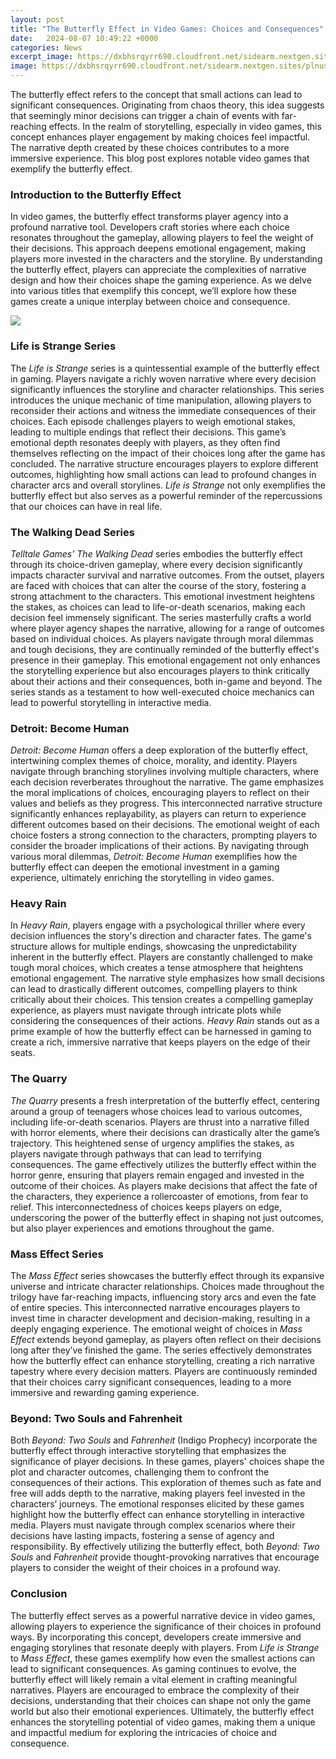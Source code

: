 ```yaml
---
layout: post
title: "The Butterfly Effect in Video Games: Choices and Consequences"
date:   2024-08-07 10:49:22 +0000
categories: News
excerpt_image: https://dxbhsrqyrr690.cloudfront.net/sidearm.nextgen.sites/plnusealions.com/images/responsive_2023/default_image.png
image: https://dxbhsrqyrr690.cloudfront.net/sidearm.nextgen.sites/plnusealions.com/images/responsive_2023/default_image.png
---
```


The butterfly effect refers to the concept that small actions can lead to significant consequences. Originating from chaos theory, this idea suggests that seemingly minor decisions can trigger a chain of events with far-reaching effects. In the realm of storytelling, especially in video games, this concept enhances player engagement by making choices feel impactful. The narrative depth created by these choices contributes to a more immersive experience. This blog post explores notable video games that exemplify the butterfly effect.
### Introduction to the Butterfly Effect
In video games, the butterfly effect transforms player agency into a profound narrative tool. Developers craft stories where each choice resonates throughout the gameplay, allowing players to feel the weight of their decisions. This approach deepens emotional engagement, making players more invested in the characters and the storyline. By understanding the butterfly effect, players can appreciate the complexities of narrative design and how their choices shape the gaming experience. As we delve into various titles that exemplify this concept, we’ll explore how these games create a unique interplay between choice and consequence.

![](https://dxbhsrqyrr690.cloudfront.net/sidearm.nextgen.sites/plnusealions.com/images/responsive_2023/default_image.png)
### Life is Strange Series
The *Life is Strange* series is a quintessential example of the butterfly effect in gaming. Players navigate a richly woven narrative where every decision significantly influences the storyline and character relationships. This series introduces the unique mechanic of time manipulation, allowing players to reconsider their actions and witness the immediate consequences of their choices. Each episode challenges players to weigh emotional stakes, leading to multiple endings that reflect their decisions. 
This game’s emotional depth resonates deeply with players, as they often find themselves reflecting on the impact of their choices long after the game has concluded. The narrative structure encourages players to explore different outcomes, highlighting how small actions can lead to profound changes in character arcs and overall storylines. *Life is Strange* not only exemplifies the butterfly effect but also serves as a powerful reminder of the repercussions that our choices can have in real life.
### The Walking Dead Series
*Telltale Games’ The Walking Dead* series embodies the butterfly effect through its choice-driven gameplay, where every decision significantly impacts character survival and narrative outcomes. From the outset, players are faced with choices that can alter the course of the story, fostering a strong attachment to the characters. This emotional investment heightens the stakes, as choices can lead to life-or-death scenarios, making each decision feel immensely significant.
The series masterfully crafts a world where player agency shapes the narrative, allowing for a range of outcomes based on individual choices. As players navigate through moral dilemmas and tough decisions, they are continually reminded of the butterfly effect's presence in their gameplay. This emotional engagement not only enhances the storytelling experience but also encourages players to think critically about their actions and their consequences, both in-game and beyond. The series stands as a testament to how well-executed choice mechanics can lead to powerful storytelling in interactive media.
### Detroit: Become Human
*Detroit: Become Human* offers a deep exploration of the butterfly effect, intertwining complex themes of choice, morality, and identity. Players navigate through branching storylines involving multiple characters, where each decision reverberates throughout the narrative. The game emphasizes the moral implications of choices, encouraging players to reflect on their values and beliefs as they progress.
This interconnected narrative structure significantly enhances replayability, as players can return to experience different outcomes based on their decisions. The emotional weight of each choice fosters a strong connection to the characters, prompting players to consider the broader implications of their actions. By navigating through various moral dilemmas, *Detroit: Become Human* exemplifies how the butterfly effect can deepen the emotional investment in a gaming experience, ultimately enriching the storytelling in video games.
### Heavy Rain
In *Heavy Rain*, players engage with a psychological thriller where every decision influences the story's direction and character fates. The game's structure allows for multiple endings, showcasing the unpredictability inherent in the butterfly effect. Players are constantly challenged to make tough moral choices, which creates a tense atmosphere that heightens emotional engagement.
The narrative style emphasizes how small decisions can lead to drastically different outcomes, compelling players to think critically about their choices. This tension creates a compelling gameplay experience, as players must navigate through intricate plots while considering the consequences of their actions. *Heavy Rain* stands out as a prime example of how the butterfly effect can be harnessed in gaming to create a rich, immersive narrative that keeps players on the edge of their seats.
### The Quarry
*The Quarry* presents a fresh interpretation of the butterfly effect, centering around a group of teenagers whose choices lead to various outcomes, including life-or-death scenarios. Players are thrust into a narrative filled with horror elements, where their decisions can drastically alter the game’s trajectory. This heightened sense of urgency amplifies the stakes, as players navigate through pathways that can lead to terrifying consequences.
The game effectively utilizes the butterfly effect within the horror genre, ensuring that players remain engaged and invested in the outcome of their choices. As players make decisions that affect the fate of the characters, they experience a rollercoaster of emotions, from fear to relief. This interconnectedness of choices keeps players on edge, underscoring the power of the butterfly effect in shaping not just outcomes, but also player experiences and emotions throughout the game.
### Mass Effect Series
The *Mass Effect* series showcases the butterfly effect through its expansive universe and intricate character relationships. Choices made throughout the trilogy have far-reaching impacts, influencing story arcs and even the fate of entire species. This interconnected narrative encourages players to invest time in character development and decision-making, resulting in a deeply engaging experience.
The emotional weight of choices in *Mass Effect* extends beyond gameplay, as players often reflect on their decisions long after they’ve finished the game. The series effectively demonstrates how the butterfly effect can enhance storytelling, creating a rich narrative tapestry where every decision matters. Players are continuously reminded that their choices carry significant consequences, leading to a more immersive and rewarding gaming experience.
### Beyond: Two Souls and Fahrenheit
Both *Beyond: Two Souls* and *Fahrenheit* (Indigo Prophecy) incorporate the butterfly effect through interactive storytelling that emphasizes the significance of player decisions. In these games, players' choices shape the plot and character outcomes, challenging them to confront the consequences of their actions. This exploration of themes such as fate and free will adds depth to the narrative, making players feel invested in the characters’ journeys.
The emotional responses elicited by these games highlight how the butterfly effect can enhance storytelling in interactive media. Players must navigate through complex scenarios where their decisions have lasting impacts, fostering a sense of agency and responsibility. By effectively utilizing the butterfly effect, both *Beyond: Two Souls* and *Fahrenheit* provide thought-provoking narratives that encourage players to consider the weight of their choices in a profound way.
### Conclusion
The butterfly effect serves as a powerful narrative device in video games, allowing players to experience the significance of their choices in profound ways. By incorporating this concept, developers create immersive and engaging storylines that resonate deeply with players. From *Life is Strange* to *Mass Effect*, these games exemplify how even the smallest actions can lead to significant consequences.
As gaming continues to evolve, the butterfly effect will likely remain a vital element in crafting meaningful narratives. Players are encouraged to embrace the complexity of their decisions, understanding that their choices can shape not only the game world but also their emotional experiences. Ultimately, the butterfly effect enhances the storytelling potential of video games, making them a unique and impactful medium for exploring the intricacies of choice and consequence.